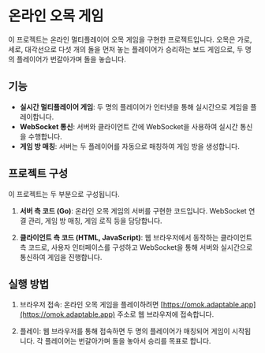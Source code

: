 # 온라인 오목 게임

이 프로젝트는 온라인 멀티플레이어 오목 게임을 구현한 프로젝트입니다. 오목은 가로, 세로, 대각선으로 다섯 개의 돌을 먼저 놓는 플레이어가 승리하는 보드 게임으로, 두 명의 플레이어가 번갈아가며 돌을 놓습니다.

## 기능

-   **실시간 멀티플레이어 게임**: 두 명의 플레이어가 인터넷을 통해 실시간으로 게임을 플레이합니다.
-   **WebSocket 통신**: 서버와 클라이언트 간에 WebSocket을 사용하여 실시간 통신을 수행합니다.
-   **게임 방 매칭**: 서버는 두 플레이어를 자동으로 매칭하여 게임 방을 생성합니다.

## 프로젝트 구성

이 프로젝트는 두 부분으로 구성됩니다.

1. **서버 측 코드 (Go)**: 온라인 오목 게임의 서버를 구현한 코드입니다. WebSocket 연결 관리, 게임 방 매칭, 게임 로직 등을 담당합니다.

2. **클라이언트 측 코드 (HTML, JavaScript)**: 웹 브라우저에서 동작하는 클라이언트 측 코드로, 사용자 인터페이스를 구성하고 WebSocket을 통해 서버와 실시간으로 통신하여 게임을 진행합니다.

## 실행 방법

1. 브라우저 접속: 온라인 오목 게임을 플레이하려면 [https://omok.adaptable.app](https://omok.adaptable.app) 주소로 웹 브라우저에 접속합니다.

2. 플레이: 웹 브라우저를 통해 접속하면 두 명의 플레이어가 매칭되어 게임이 시작됩니다. 각 플레이어는 번갈아가며 돌을 놓아서 승리를 목표로 합니다.
